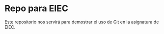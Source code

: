 # Repo para EIEC

Este repositorio nos servirá para demostrar el uso de Git en la asignatura de EIEC.
